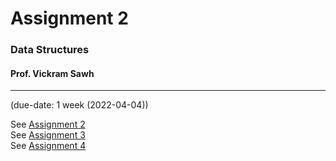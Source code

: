 # Assignment 2
### Data Structures
#### Prof. Vickram Sawh

---
(due-date: 1 week (2022-04-04))

See [Assignment 2](https://www.dropbox.com/s/hy4dk5nl3vtrp2e/Assignment2.pdf?dl=0)  
See [Assignment 3](https://www.dropbox.com/s/e9xatu3duljukp5/Assignment3.pdf?dl=0)  
See [Assignment 4](https://www.dropbox.com/s/lgozrojju7wc5zo/Assignment4.pdf?dl=0)

